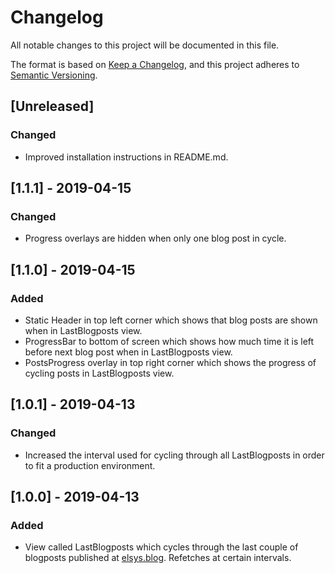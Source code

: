 # Changelog
All notable changes to this project will be documented in this file.

The format is based on [Keep a Changelog](https://keepachangelog.com/en/1.0.0/),
and this project adheres to [Semantic Versioning](https://semver.org/spec/v2.0.0.html).

## [Unreleased]

### Changed

* Improved installation instructions in README.md.

## [1.1.1] - 2019-04-15

### Changed
* Progress overlays are hidden when only one blog post in cycle.

## [1.1.0] - 2019-04-15

### Added
* Static Header in top left corner which shows that blog posts are shown when in LastBlogposts view.
* ProgressBar to bottom of screen which shows how much time it is left before next blog post when in LastBlogposts view.
* PostsProgress overlay in top right corner which shows the progress of cycling posts in LastBlogposts view.

## [1.0.1] - 2019-04-13

### Changed

* Increased the interval used for cycling through all LastBlogposts in order to fit a production environment.

## [1.0.0] - 2019-04-13

### Added

* View called LastBlogposts which cycles through the last couple of blogposts published at [elsys.blog](http://elsys.blog).  Refetches at certain intervals.
